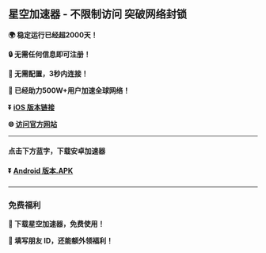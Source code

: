 ## 星空加速器 - 不限制访问 突破网络封锁 #
**:earth_africa: 稳定运行已经超2000天！**

**:lock: 无需任何信息即可注册！**

**:rocket: 无需配置，3秒内连接！**

**:man: 已经助力500W+用户加速全球网络！**

**:arrow_double_down: [iOS 版本链接](http://share.xkvpn.fyi/xgvpn.html?t=t3gu23za)**

**:globe_with_meridians: [访问官方网站](http://share.xkvpn.fyi/xgvpn.html?t=8u5v7led)** 

- - - -

#### 点击下方蓝字，下载安卓加速器

#### :arrow_double_down: [Android 版本.APK](http://share.xkvpn.fyi/xgvpn.html?t=u5q6ok55)

###
---
### 免费福利
**:gift: 下载星空加速器，免费使用！**

**:gift: 填写朋友 ID，还能额外领福利！**
